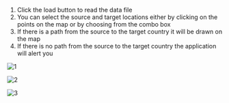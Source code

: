 1. Click the load button to read the data file
2. You can select the source and target locations either by clicking on the points on the map or by choosing from the combo box
3. If there is a path from the source to the target country it will be drawn on the map
4. If there is no path from the source to the target country the application will alert you

![1](https://github.com/user-attachments/assets/29ab4ad6-4026-4621-a3b7-07d2ac36bd55)

![2](https://github.com/user-attachments/assets/efd31a44-1c84-4f15-a817-b802b7daba68)

![3](https://github.com/user-attachments/assets/d2dd1f84-45e8-429b-8269-904e427559d9)

